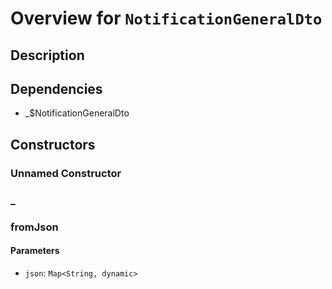 # Overview for `NotificationGeneralDto`

## Description



## Dependencies

- _$NotificationGeneralDto

## Constructors

### Unnamed Constructor


### _


### fromJson


#### Parameters

- `json`: `Map<String, dynamic>`
